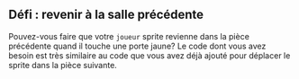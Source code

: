 ## Défi : revenir à la salle précédente

Pouvez-vous faire que votre `joueur` sprite revienne dans la pièce précédente quand il touche une porte jaune? Le code dont vous avez besoin est très similaire au code que vous avez déjà ajouté pour déplacer le sprite dans la pièce suivante.